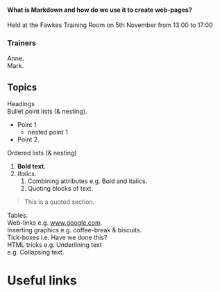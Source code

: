 #### What is Markdown and how do we use it to create web-pages?
Held at the Fawkes Training Room on 5th November from 13:00 to 17:00  

### Trainers
Anne.    
Mark.   

## Topics
Headings   
Bullet point lists (& nesting). 
* Point 1
   * nested point 1
* Point 2.  

Ordered lists (& nesting)   
1. **Bold text.**   
2. *Italics.*   
   1. Combining attributes  e.g. Bold and italics.   
   2. Quoting blocks of text.  

> This is a quoted section.   

Tables.   
Web-links             e.g. www.google.com.   
Inserting graphics    e.g. coffee-break & biscuits.   
Tick-boxes            i.e. Have we done this?    
HTML tricks           e.g. Underlining text     
                      e.g. Collapsing text.    

# Useful links
